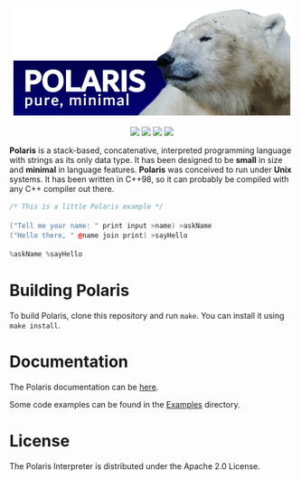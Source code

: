 <p align="center">
  <img src="images/polaris_image.png">
  <br><br>
  <img src="https://img.shields.io/badge/version-1.1-blue.svg">
  <img src="https://img.shields.io/badge/apache-_2.0-yellow">
  <a href="https://www.freenode.net"><img src="https://img.shields.io/badge/irc-%23polarislang-navy"></a>
  <a href="https://t.me/polarislang"><img src="https://img.shields.io/badge/-polarislang-295887?logo=telegram"></a>
</p>

**Polaris** is a stack-based, concatenative, interpreted programming language with strings as its only data type.
It has been designed to be **small** in size and **minimal** in language features. **Polaris** was
conceived to run under **Unix** systems.
It has been written in C++98, so it can probably be compiled with any C++ compiler out there.

```c++
/* This is a little Polaris example */

("Tell me your name: " print input >name) >askName
("Hello there, " @name join print) >sayHello

%askName %sayHello
```

# Building Polaris
To build Polaris, clone this repository and run `make`. You can install it using `make install`.

# Documentation
The Polaris documentation can be [here](https://www.lartu.net/languages/polaris/).

Some code examples can be found in the [Examples](examples) directory.

# License
The Polaris Interpreter is distributed under the Apache 2.0 License.
